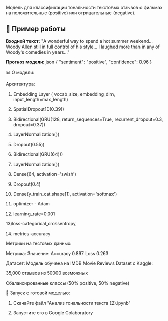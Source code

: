 
Модель для классификации тональности текстовых отзывов о фильмах на положительные (positive) или отрицательные (negative).

## 📌 Пример работы

**Входной текст:**
"A wonderful way to spend a hot summer weekend... Woody Allen still in full control of his style... I laughed more than in any of Woody's comedies in years..."


**Прогноз модели:**
json
{
  "sentiment": "positive",
  "confidence": 0.96
}


📊 О модели:

Архитектура:

1) Embedding Layer ( vocab_size, embedding_dim, input_length=max_length)

2) SpatialDropout1D(0.39))

3) Bidirectional(GRU(128, return_sequences=True, recurrent_dropout=0.3, dropout=0.37))

4) LayerNormalization())

5) Dropout(0.55))

6) Bidirectional(GRU(64)))

7) LayerNormalization())


8) Dense(64, activation='swish')

9) Dropout(0.4)

10) Dense(y_train_cat.shape[1], activation='softmax')

11) optimizer - Adam

12) learning_rate=0.001

13)loss-categorical_crossentropy,

14) metrics-accuracy



Метрики на тестовых данных:

Метрика:	    Значение:
Accuracy	     0.897
Loss	         0.263

Датасет:
Модель обучена на IMDB Movie Reviews Dataset с Kaggle:

35,000 отзывов из 50000 возможных

Сбалансированные классы (50% positive, 50% negative)

🚀 Запуск с готовой моделью:

1. Скачайте файл "Анализ тональности текста (2).ipynb"

2. Запустите его в Google Colaboratory
